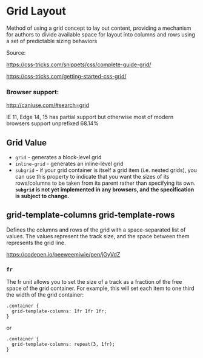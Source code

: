 # Grid Layout

Method of using a grid concept to lay out content, providing a mechanism for authors to divide available space for layout into columns and rows using a set of predictable sizing behaviors

Source: 

https://css-tricks.com/snippets/css/complete-guide-grid/

https://css-tricks.com/getting-started-css-grid/

### Browser support: 
http://caniuse.com/#search=grid

IE 11, Edge 14, 15 has partial support but otherwise most of modern browsers support unprefixed 68.14%

## Grid Value

- `grid` - generates a block-level grid
- `inline-grid` - generates an inline-level grid
- `subgrid` - if your grid container is itself a grid item (i.e. nested grids), you can use this property to indicate that you want the sizes of its rows/columns to be taken from its parent rather than specifying its own. **`subgrid` is not yet implemented in any browsers, and the specification is subject to change.**


## grid-template-columns grid-template-rows

Defines the columns and rows of the grid with a space-separated list of values. The values represent the track size, and the space between them represents the grid line.

https://codepen.io/peeweemiwie/pen/jGyVdZ

### `fr`

The fr unit allows you to set the size of a track as a fraction of the free space of the grid container. For example, this will set each item to one third the width of the grid container:

``` 
.container {
  grid-template-columns: 1fr 1fr 1fr;
}
```
or
``` 
.container {
  grid-template-columns: repeat(3, 1fr);
}
```
